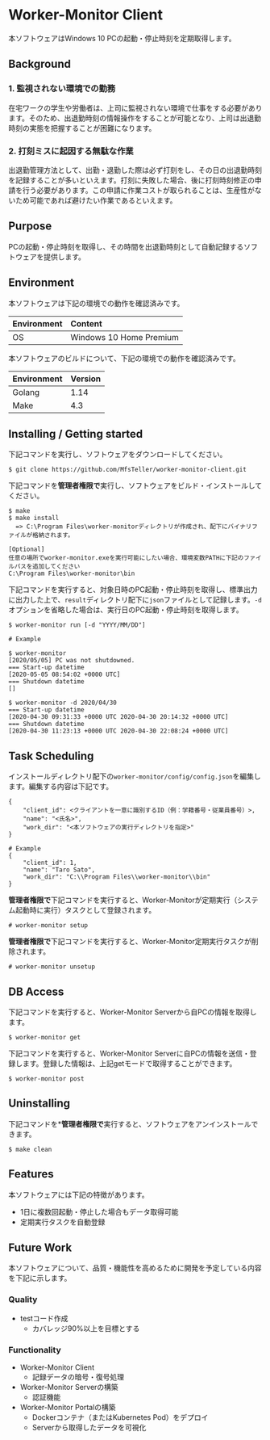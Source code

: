# Worker-Monitor Client

本ソフトウェアはWindows 10 PCの起動・停止時刻を定期取得します。

## Background

### 1. 監視されない環境での勤務

在宅ワークの学生や労働者は、上司に監視されない環境で仕事をする必要があります。そのため、出退勤時刻の情報操作をすることが可能となり、上司は出退勤時刻の実態を把握することが困難になります。

### 2. 打刻ミスに起因する無駄な作業

出退勤管理方法として、出勤・退勤した際は必ず打刻をし、その日の出退勤時刻を記録することが多いといえます。打刻に失敗した場合、後に打刻時刻修正の申請を行う必要があります。この申請に作業コストが取られることは、生産性がないため可能であれば避けたい作業であるといえます。

## Purpose

PCの起動・停止時刻を取得し、その時間を出退勤時刻として自動記録するソフトウェアを提供します。

## Environment

本ソフトウェアは下記の環境での動作を確認済みです。

|Environment|Content|
|:--        |:--    |
|OS         |Windows 10 Home Premium|

本ソフトウェアのビルドについて、下記の環境での動作を確認済みです。

|Environment|Version|
|:--        |:--    |
|Golang     |1.14   |
|Make       |4.3    |

## Installing / Getting started

下記コマンドを実行し、ソフトウェアをダウンロードしてください。

~~~
$ git clone https://github.com/MfsTeller/worker-monitor-client.git
~~~

下記コマンドを**管理者権限で**実行し、ソフトウェアをビルド・インストールしてください。

~~~
$ make
$ make install
  => C:\Program Files\worker-monitorディレクトリが作成され、配下にバイナリファイルが格納されます。

[Optional]
任意の場所でworker-monitor.exeを実行可能にしたい場合、環境変数PATHに下記のファイルパスを追加してください
C:\Program Files\worker-monitor\bin
~~~

下記コマンドを実行すると、対象日時のPC起動・停止時刻を取得し、標準出力に出力した上で、`result`ディレクトリ配下に`json`ファイルとして記録します。`-d`オプションを省略した場合は、実行日のPC起動・停止時刻を取得します。

~~~
$ worker-monitor run [-d "YYYY/MM/DD"]
~~~

~~~
# Example

$ worker-monitor
[2020/05/05] PC was not shutdowned.
=== Start-up datetime
[2020-05-05 08:54:02 +0000 UTC]
=== Shutdown datetime
[] 

$ worker-monitor -d 2020/04/30
=== Start-up datetime
[2020-04-30 09:31:33 +0000 UTC 2020-04-30 20:14:32 +0000 UTC]
=== Shutdown datetime
[2020-04-30 11:23:13 +0000 UTC 2020-04-30 22:08:24 +0000 UTC]
~~~

## Task Scheduling

インストールディレクトリ配下の`worker-monitor/config/config.json`を編集します。編集する内容は下記です。

~~~
{
    "client_id": <クライアントを一意に識別するID（例：学籍番号・従業員番号）>,
    "name": "<氏名>",
    "work_dir": "<本ソフトウェアの実行ディレクトリを指定>"
}
~~~

~~~
# Example
{
    "client_id": 1,
    "name": "Taro Sato",
    "work_dir": "C:\\Program Files\\worker-monitor\\bin"
}
~~~

**管理者権限で**下記コマンドを実行すると、Worker-Monitorが定期実行（システム起動時に実行）タスクとして登録されます。

~~~
# worker-monitor setup
~~~

**管理者権限で**下記コマンドを実行すると、Worker-Monitor定期実行タスクが削除されます。

~~~
# worker-monitor unsetup
~~~

## DB Access

下記コマンドを実行すると、Worker-Monitor Serverから自PCの情報を取得します。

~~~
$ worker-monitor get
~~~

下記コマンドを実行すると、Worker-Monitor Serverに自PCの情報を送信・登録します。登録した情報は、上記getモードで取得することができます。

~~~
$ worker-monitor post
~~~

## Uninstalling

下記コマンドを***管理者権限で**実行すると、ソフトウェアをアンインストールできます。

~~~
$ make clean
~~~

## Features

本ソフトウェアには下記の特徴があります。

- 1日に複数回起動・停止した場合もデータ取得可能
- 定期実行タスクを自動登録

## Future Work

本ソフトウェアについて、品質・機能性を高めるために開発を予定している内容を下記に示します。

### Quality
- testコード作成
  - カバレッジ90%以上を目標とする

### Functionality

- Worker-Monitor Client
  - 記録データの暗号・復号処理
- Worker-Monitor Serverの構築
  - 認証機能
- Worker-Monitor Portalの構築
  - Dockerコンテナ（またはKubernetes Pod）をデプロイ
  - Serverから取得したデータを可視化
